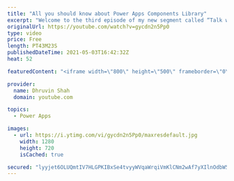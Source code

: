 ```yaml
---
title: "All you should know about Power Apps Components Library"
excerpt: "Welcome to the third episode of my new segment called “Talk with Devs”. During this session, we will talk about Power Apps Components Library in detail. We will discuss how we can share and reuse Components across different environments and organizations. We can build one common component for our PowerApps"
originalUrl: https://youtube.com/watch?v=gycdn2n5Pp0
type: video
price: Free
length: PT43M23S
publishedDateTime: 2021-05-03T16:42:32Z
heat: 52

featuredContent: "<iframe width=\"800\" height=\"500\" frameborder=\"0\" src=\"https://www.youtube.com/embed/gycdn2n5Pp0\" allow=\"accelerometer; autoplay; encrypted-media; gyroscope; picture-in-picture\" allowfullscreen></iframe>"

provider:
  name: Dhruvin Shah
  domain: youtube.com

topics:
  - Power Apps

images:
  - url: https://i.ytimg.com/vi/gycdn2n5Pp0/maxresdefault.jpg
    width: 1280
    height: 720
    isCached: true

secured: "lyyjet6OLUQmtIV7HLGPKIBxSe4tvyyWVqaWrqiVmKlCNm2wAf7yXIlnOdbW5oK6cbujHw3PV+tTWloA+zbuABg3ulDK2YI74j/AUb6JbunEBOodyvmCPu+gf3iJj9Ogfu+BEcoYWnvKNzPzVzm2Zf9NldDLMVpdWotXxm58kXH5YTiaiITdtRxgPhcM2k6FNXKlYfLhiTA0wCG0yGCO8pgkfcuBvVuqvqudNq/OV0zEaT+IajUyAR9Z+s9ZD9df4sHO2WSt7pD99KunEvTJnM9rKnfBedazxyYVS2EcfaD8X0jGxEYgCB7Z02rPbPcqnTFSHPmg7rhuMKqsWvizOyyIu4moe/nrNgpUcMJUoIongOlpajflbGWhD8MXsXYGGnwXWZFJQzcOKgnIa6hqMA==;FlIe4JkyMCC9rlBkVinAcw=="
---
```


